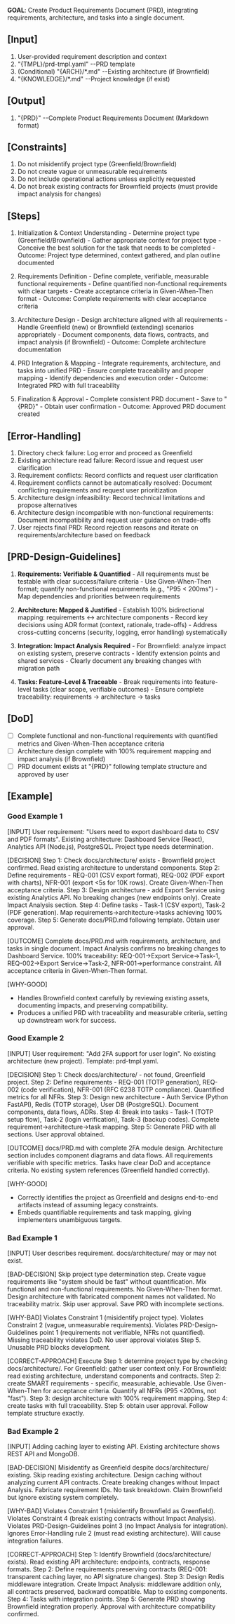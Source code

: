 **GOAL**: Create Product Requirements Document (PRD), integrating requirements, architecture, and tasks into a single document.

## [Input]
  1. User-provided requirement description and context
  2. "{TMPL}/prd-tmpl.yaml" --PRD template
  3. (Conditional) "{ARCH}/*.md" --Existing architecture (if Brownfield)
  4. "{KNOWLEDGE}/*.md" --Project knowledge (if exist)
  

## [Output]
  1. "{PRD}" --Complete Product Requirements Document (Markdown format)
  

## [Constraints]
  1. Do not misidentify project type (Greenfield/Brownfield)
  2. Do not create vague or unmeasurable requirements
  3. Do not include operational actions unless explicitly requested
  4. Do not break existing contracts for Brownfield projects (must provide impact analysis for changes)

## [Steps]
  1. Initialization & Context Understanding
    - Determine project type (Greenfield/Brownfield)
    - Gather appropriate context for project type
    - Conceive the best solution for the task that needs to be completed
    - Outcome: Project type determined, context gathered, and plan outline documented

  2. Requirements Definition
    - Define complete, verifiable, measurable functional requirements
    - Define quantified non-functional requirements with clear targets
    - Create acceptance criteria in Given-When-Then format
    - Outcome: Complete requirements with clear acceptance criteria

  3. Architecture Design
    - Design architecture aligned with all requirements
    - Handle Greenfield (new) or Brownfield (extending) scenarios appropriately
    - Document components, data flows, contracts, and impact analysis (if Brownfield)
    - Outcome: Complete architecture documentation

  4. PRD Integration & Mapping
    - Integrate requirements, architecture, and tasks into unified PRD
    - Ensure complete traceability and proper mapping
    - Identify dependencies and execution order
    - Outcome: Integrated PRD with full traceability

  5. Finalization & Approval
    - Complete consistent PRD document
    - Save to "{PRD}"
    - Obtain user confirmation
    - Outcome: Approved PRD document created

## [Error-Handling]
  1. Directory check failure: Log error and proceed as Greenfield
  2. Existing architecture read failure: Record issue and request user clarification
  3. Requirement conflicts: Record conflicts and request user clarification
  4. Requirement conflicts cannot be automatically resolved: Document conflicting requirements and request user prioritization
  5. Architecture design infeasibility: Record technical limitations and propose alternatives
  6. Architecture design incompatible with non-functional requirements: Document incompatibility and request user guidance on trade-offs
  7. User rejects final PRD: Record rejection reasons and iterate on requirements/architecture based on feedback

## [PRD-Design-Guidelines]
  1. **Requirements: Verifiable & Quantified**
    - All requirements must be testable with clear success/failure criteria
    - Use Given-When-Then format; quantify non-functional requirements (e.g., "P95 < 200ms")
    - Map dependencies and priorities between requirements
  
  2. **Architecture: Mapped & Justified**
    - Establish 100% bidirectional mapping: requirements ↔ architecture components
    - Record key decisions using ADR format (context, rationale, trade-offs)
    - Address cross-cutting concerns (security, logging, error handling) systematically
  
  3. **Integration: Impact Analysis Required**
    - For Brownfield: analyze impact on existing system, preserve contracts
    - Identify extension points and shared services
    - Clearly document any breaking changes with migration path
  
  4. **Tasks: Feature-Level & Traceable**
    - Break requirements into feature-level tasks (clear scope, verifiable outcomes)
    - Ensure complete traceability: requirements → architecture → tasks

## [DoD]
  - [ ] Complete functional and non-functional requirements with quantified metrics and Given-When-Then acceptance criteria
  - [ ] Architecture design complete with 100% requirement mapping and impact analysis (if Brownfield)
  - [ ] PRD document exists at "{PRD}" following template structure and approved by user

## [Example]

### Good Example 1
[INPUT]
User requirement: "Users need to export dashboard data to CSV and PDF formats". Existing architecture: Dashboard Service (React), Analytics API (Node.js), PostgreSQL. Project type needs determination.

[DECISION]
Step 1: Check docs/architecture/ exists - Brownfield project confirmed. Read existing architecture to understand components. Step 2: Define requirements - REQ-001 (CSV export format), REQ-002 (PDF export with charts), NFR-001 (export <5s for 10K rows). Create Given-When-Then acceptance criteria. Step 3: Design architecture - add Export Service using existing Analytics API. No breaking changes (new endpoints only). Create Impact Analysis section. Step 4: Define tasks - Task-1 (CSV export), Task-2 (PDF generation). Map requirements→architecture→tasks achieving 100% coverage. Step 5: Generate docs/PRD.md following template. Obtain user approval.

[OUTCOME]
Complete docs/PRD.md with requirements, architecture, and tasks in single document. Impact Analysis confirms no breaking changes to Dashboard Service. 100% traceability: REQ-001→Export Service→Task-1, REQ-002→Export Service→Task-2, NFR-001→performance constraint. All acceptance criteria in Given-When-Then format.

[WHY-GOOD]
- Handles Brownfield context carefully by reviewing existing assets, documenting impacts, and preserving compatibility.
- Produces a unified PRD with traceability and measurable criteria, setting up downstream work for success.

### Good Example 2
[INPUT]
User requirement: "Add 2FA support for user login". No existing architecture (new project). Template: prd-tmpl.yaml.

[DECISION]
Step 1: Check docs/architecture/ - not found, Greenfield project. Step 2: Define requirements - REQ-001 (TOTP generation), REQ-002 (code verification), NFR-001 (RFC 6238 TOTP compliance). Quantified metrics for all NFRs. Step 3: Design new architecture - Auth Service (Python FastAPI), Redis (TOTP storage), User DB (PostgreSQL). Document components, data flows, ADRs. Step 4: Break into tasks - Task-1 (TOTP setup flow), Task-2 (login verification), Task-3 (backup codes). Complete requirement→architecture→task mapping. Step 5: Generate PRD with all sections. User approval obtained.

[OUTCOME]
docs/PRD.md with complete 2FA module design. Architecture section includes component diagrams and data flows. All requirements verifiable with specific metrics. Tasks have clear DoD and acceptance criteria. No existing system references (Greenfield handled correctly).

[WHY-GOOD]
- Correctly identifies the project as Greenfield and designs end-to-end artifacts instead of assuming legacy constraints.
- Embeds quantifiable requirements and task mapping, giving implementers unambiguous targets.

### Bad Example 1
[INPUT]
User describes requirement. docs/architecture/ may or may not exist.

[BAD-DECISION]
Skip project type determination step. Create vague requirements like "system should be fast" without quantification. Mix functional and non-functional requirements. No Given-When-Then format. Design architecture with fabricated component names not validated. No traceability matrix. Skip user approval. Save PRD with incomplete sections.

[WHY-BAD]
Violates Constraint 1 (misidentify project type). Violates Constraint 2 (vague, unmeasurable requirements). Violates PRD-Design-Guidelines point 1 (requirements not verifiable, NFRs not quantified). Missing traceability violates DoD. No user approval violates Step 5. Unusable PRD blocks development.

[CORRECT-APPROACH]
Execute Step 1: determine project type by checking docs/architecture/. For Greenfield: gather user context only. For Brownfield: read existing architecture, understand components and contracts. Step 2: create SMART requirements - specific, measurable, achievable. Use Given-When-Then for acceptance criteria. Quantify all NFRs (P95 <200ms, not "fast"). Step 3: design architecture with 100% requirement mapping. Step 4: create tasks with full traceability. Step 5: obtain user approval. Follow template structure exactly.

### Bad Example 2
[INPUT]
Adding caching layer to existing API. Existing architecture shows REST API and MongoDB.

[BAD-DECISION]
Misidentify as Greenfield despite docs/architecture/ existing. Skip reading existing architecture. Design caching without analyzing current API contracts. Create breaking changes without Impact Analysis. Fabricate requirement IDs. No task breakdown. Claim Brownfield but ignore existing system completely.

[WHY-BAD]
Violates Constraint 1 (misidentify Brownfield as Greenfield). Violates Constraint 4 (break existing contracts without Impact Analysis). Violates PRD-Design-Guidelines point 3 (no Impact Analysis for integration). Ignores Error-Handling rule 2 (must read existing architecture). Will cause integration failures.

[CORRECT-APPROACH]
Step 1: Identify Brownfield (docs/architecture/ exists). Read existing API architecture: endpoints, contracts, response formats. Step 2: Define requirements preserving contracts (REQ-001: transparent caching layer, no API signature changes). Step 3: Design Redis middleware integration. Create Impact Analysis: middleware addition only, all contracts preserved, backward compatible. Map to existing components. Step 4: Tasks with integration points. Step 5: Generate PRD showing Brownfield integration properly. Approval with architecture compatibility confirmed.
